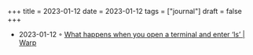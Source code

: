 +++
title = 2023-01-12
date = 2023-01-12
tags = ["journal"]
draft = false
+++

-   2023-01-12 ◦ [What happens when you open a terminal and enter ‘ls’ | Warp](https://www.warp.dev/blog/what-happens-when-you-open-a-terminal-and-enter-ls)
